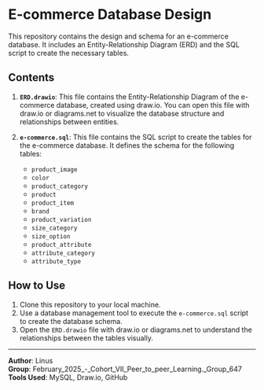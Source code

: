 # E-commerce Database Design

This repository contains the design and schema for an e-commerce database. It includes an Entity-Relationship Diagram (ERD) and the SQL script to create the necessary tables.

## Contents

1.  **`ERD.drawio`**: This file contains the Entity-Relationship Diagram of the e-commerce database, created using draw.io. You can open this file with draw.io or diagrams.net to visualize the database structure and relationships between entities.

2.  **`e-commerce.sql`**: This file contains the SQL script to create the tables for the e-commerce database. It defines the schema for the following tables:

    * `product_image`
    * `color`
    * `product_category`
    * `product`
    * `product_item`
    * `brand`
    * `product_variation`
    * `size_category`
    * `size_option`
    * `product_attribute`
    * `attribute_category`
    * `attribute_type`

## How to Use

1.  Clone this repository to your local machine.
2.  Use a database management tool to execute the `e-commerce.sql` script to create the database schema.
3.  Open the `ERD.drawio` file with draw.io or diagrams.net to understand the relationships between the tables visually.

---
**Author**: Linus  
**Group**: February_2025_-_Cohort_VII_Peer_to_peer_Learning._Group_647
**Tools Used**: MySQL, Draw.io, GitHub
